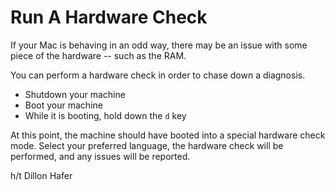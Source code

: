 # Run A Hardware Check

If your Mac is behaving in an odd way, there may be an issue with some piece
of the hardware -- such as the RAM.

You can perform a hardware check in order to chase down a diagnosis.

- Shutdown your machine
- Boot your machine
- While it is booting, hold down the `d` key

At this point, the machine should have booted into a special hardware check
mode. Select your preferred language, the hardware check will be performed,
and any issues will be reported.

h/t Dillon Hafer
